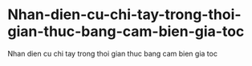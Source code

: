 # Nhan-dien-cu-chi-tay-trong-thoi-gian-thuc-bang-cam-bien-gia-toc
Nhan dien cu chi tay trong thoi gian thuc bang cam bien gia toc
